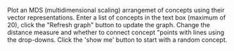 Plot an MDS (multidimensional scaling) arrangemet of concepts using their vector representations. Enter a list of concepts in the text box (maximum of 20), click the "Refresh graph" button to update the graph. Change the distance measure and whether to connect concept "points with lines using the drop-downs. Click the 'show me' button to start with a random concept.
